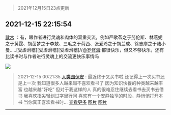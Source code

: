 > 2021年12月15日23点更新
<link rel="stylesheet" href="https://cdn.jsdelivr.net/gh/taotie6/sampleJSON@main/css/photo_show.css">
<meta name="referrer" content="no-referrer" />


 ## 2021-12-15 22:15:54 

 [㪚木](https://www.coolapk.com/feed/32152347?shareKey=ZDdhZGQ2MTJjYzI5NjFiYTAyYWY~) ：有，跟作者进行灵魂和肉体的双重交流，例如严歌苓之于劳伦斯、林燕妮之于黄霑、胡茵梦之于李敖、三毛之于荷西、张爱玲之于胡兰成、徐志摩之于陆小曼.....[受虐滑稽][受虐滑稽][受虐滑稽]//<a class="feed-link-uname" href="/u/罗修海">@罗修海</a>:都很快乐，但又不够快乐，还有比读书时与作者进行灵魂上的交流更快乐事情吗 

<div class="album">
<img class="img-item" src="http://image.coolapk.com/feed/2021/1120/21/1081091_d2c38e5f_6153_563_650@378x378.gif" />
</div>

> 2021-12-15 00:21:35 
> [人类园保安](https://www.coolapk.com/feed/32133320?shareKey=YjYyMWVlZGZjMGM3NjFiYTAyYWY~) : 最近终于又买书啦 还记得上一次买书还是上一次 我知道很多人越来越不喜欢看书了 因为知识快餐的种类越来越丰富 也越来越“好吃” 但对于我这样的人 真的很难忍住继续去看书去买书去借书 我喜欢指尖轻划过字里行间 喜欢有一个安静独享的时段，静悄悄打开本书 当你真正喜欢看书时... <a href="">查看更多</a> 
[图片](http://image.coolapk.com/feed/2021/1215/00/3437101_01a70a58_8887_7796_277@3325x2494.jpeg)
[图片](http://image.coolapk.com/feed/2021/1215/00/3437101_f184a68b_8887_7803_491@1080x2400.jpeg)

 ------- 


